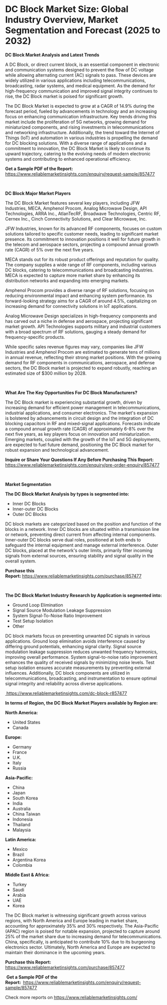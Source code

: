 <p><h1>DC Block Market Size: Global Industry Overview, Market Segmentation and Forecast (2025 to 2032)</h1></p><p><strong>DC Block Market Analysis and Latest Trends</strong></p>
<p><p>A DC Block, or direct current block, is an essential component in electronic and communication systems designed to prevent the flow of DC voltage while allowing alternating current (AC) signals to pass. These devices are widely utilized in various applications including telecommunications, broadcasting, radar systems, and medical equipment. As the demand for high-frequency communication and improved signal integrity continues to rise, the DC Block market is poised for significant growth.</p><p>The DC Block Market is expected to grow at a CAGR of 14.9% during the forecast period, fueled by advancements in technology and an increasing focus on enhancing communication infrastructure. Key trends driving this market include the proliferation of 5G networks, growing demand for miniaturized components, and rising investments in telecommunications and networking infrastructure. Additionally, the trend toward the Internet of Things (IoT) and automation in various industries is propelling the demand for DC blocking solutions. With a diverse range of applications and a commitment to innovation, the DC Block Market is likely to continue its upward trajectory, catering to the evolving needs of modern electronic systems and contributing to enhanced operational efficiency.</p></p>
<p><strong>Get a Sample PDF of the Report:&nbsp;</strong> <a href="https://www.reliablemarketinsights.com/enquiry/request-sample/857477?utm_campaign=1994&utm_medium=2&utm_source=Github&utm_content=ia&utm_term=10022025&utm_id=dc-block">https://www.reliablemarketinsights.com/enquiry/request-sample/857477</a></p>
<p>&nbsp;</p>
<p><strong>DC Block Major Market Players</strong></p>
<p><p>The DC Block Market features several key players, including JFW Industries, MECA, Amphenol Procom, Analog Microwave Design, API Technologies, ARRA Inc., AtlanTecRF, Broadwave Technologies, Centric RF, Cernex Inc., Cinch Connectivity Solutions, and Clear Microwave, Inc. </p><p>JFW Industries, known for its advanced RF components, focuses on custom solutions tailored to specific customer needs, leading to significant market presence. Its commitment to innovation positions it well for future growth in the telecom and aerospace sectors, projecting a compound annual growth rate (CAGR) of 5% over the next five years.</p><p>MECA stands out for its robust product offerings and reputation for quality. The company supplies a wide range of RF components, including various DC blocks, catering to telecommunications and broadcasting industries. MECA is expected to capture more market share by enhancing its distribution networks and expanding into emerging markets.</p><p>Amphenol Procom provides a diverse range of RF solutions, focusing on reducing environmental impact and enhancing system performance. Its forward-looking strategy aims for a CAGR of around 4.5%, capitalizing on increasing demand for connectivity solutions in IoT applications.</p><p>Analog Microwave Design specializes in high-frequency components and has carved out a niche in defense and aerospace, projecting significant market growth. API Technologies supports military and industrial customers with a broad spectrum of RF solutions, gauging a steady demand for frequency-specific products.</p><p>While specific sales revenue figures may vary, companies like JFW Industries and Amphenol Procom are estimated to generate tens of millions in annual revenue, reflecting their strong market positions. With the growing demand for RF components in communications, aerospace, and defense sectors, the DC Block market is projected to expand robustly, reaching an estimated size of $300 million by 2028.</p></p>
<p>&nbsp;</p>
<p><strong>What Are The Key Opportunities For DC Block Manufacturers?</strong></p>
<p><p>The DC Block market is experiencing substantial growth, driven by increasing demand for efficient power management in telecommunications, industrial applications, and consumer electronics. The market's expansion is bolstered by advancements in circuit design and the integration of DC blocking capacitors in RF and mixed-signal applications. Forecasts indicate a compound annual growth rate (CAGR) of approximately 6-8% over the next five years, as key players focus on innovation and miniaturization. Emerging markets, coupled with the growth of the IoT and 5G deployments, are expected to fuel future demand, positioning the DC Block market for robust expansion and technological advancement.</p></p>
<p><strong>Inquire or Share Your Questions If Any Before Purchasing This Report:</strong> <a href="https://www.reliablemarketinsights.com/enquiry/pre-order-enquiry/857477?utm_campaign=1994&utm_medium=2&utm_source=Github&utm_content=ia&utm_term=10022025&utm_id=dc-block">https://www.reliablemarketinsights.com/enquiry/pre-order-enquiry/857477</a></p>
<p>&nbsp;</p>
<p><strong>Market Segmentation</strong></p>
<p><strong>The DC Block Market Analysis by types is segmented into:</strong></p>
<p><ul><li>Inner DC Blocks</li><li>Inner-outer DC Blocks</li><li>Outer DC Blocks</li></ul></p>
<p><p>DC block markets are categorized based on the position and function of the blocks in a network. Inner DC blocks are situated within a transmission line or network, preventing direct current from affecting internal components. Inner-outer DC blocks serve dual roles, positioned at both ends to safeguard the internal equipment and manage external interference. Outer DC blocks, placed at the network's outer limits, primarily filter incoming signals from external sources, ensuring stability and signal quality in the overall system.</p></p>
<p><strong>Purchase this Report:&nbsp;</strong><a href="https://www.reliablemarketinsights.com/purchase/857477?utm_campaign=1994&utm_medium=2&utm_source=Github&utm_content=ia&utm_term=10022025&utm_id=dc-block">https://www.reliablemarketinsights.com/purchase/857477</a></p>
<p>&nbsp;</p>
<p><strong>The DC Block Market Industry Research by Application is segmented into:</strong></p>
<p><ul><li>Ground Loop Elimination</li><li>Signal Source Modulation Leakage Suppression</li><li>System Signal-To-Noise Ratio Improvement</li><li>Test Setup Isolation</li><li>Other</li></ul></p>
<p><p>DC block markets focus on preventing unwanted DC signals in various applications. Ground loop elimination avoids interference caused by differing ground potentials, enhancing signal clarity. Signal source modulation leakage suppression reduces unwanted frequency harmonics, improving overall performance. System signal-to-noise ratio improvement enhances the quality of received signals by minimizing noise levels. Test setup isolation ensures accurate measurements by preventing external influences. Additionally, DC block components are utilized in telecommunications, broadcasting, and instrumentation to ensure optimal signal integrity and reliability across diverse applications.</p></p>
<p><a href="https://www.reliablemarketinsights.com/dc-block-r857477?utm_campaign=1994&utm_medium=2&utm_source=Github&utm_content=ia&utm_term=10022025&utm_id=dc-block">&nbsp;https://www.reliablemarketinsights.com/dc-block-r857477</a></p>
<p><strong>In terms of Region, the DC Block Market Players available by Region are:</strong></p>
<p>
    <p> <strong> North America: </strong>
        <ul>
            <li>United States</li>
            <li>Canada</li>
        </ul>
        </p> 
    <p> <strong> Europe: </strong>
        <ul>
            <li>Germany</li>
            <li>France</li>
            <li>U.K.</li>
            <li>Italy</li>
            <li>Russia</li>
        </ul>
        </p> 
    <p> <strong> Asia-Pacific: </strong>
        <ul>
            <li>China</li>
            <li>Japan</li>
            <li>South Korea</li>
            <li>India</li>
            <li>Australia</li>
            <li>China Taiwan</li>
            <li>Indonesia</li>
            <li>Thailand</li>
            <li>Malaysia</li>
        </ul>
        </p> 
    <p> <strong> Latin America: </strong>
        <ul>
            <li>Mexico</li>
            <li>Brazil</li>
            <li>Argentina Korea</li>
            <li>Colombia</li>
        </ul>
        </p> 
    <p> <strong> Middle East & Africa: </strong>
        <ul>
            <li>Turkey</li>
            <li>Saudi</li>
            <li>Arabia</li>
            <li>UAE</li>
            <li>Korea</li>
        </ul>
    </p>
    </p>
<p><p>The DC Block market is witnessing significant growth across various regions, with North America and Europe leading in market share, accounting for approximately 35% and 30% respectively. The Asia-Pacific (APAC) region is poised for notable expansion, projected to capture around 25% of the market share due to increasing demand for telecommunications. China, specifically, is anticipated to contribute 10% due to its burgeoning electronics sector. Ultimately, North America and Europe are expected to maintain their dominance in the upcoming years.</p></p>
<p><strong>Purchase this Report: </strong><a href="https://www.reliablemarketinsights.com/purchase/857477?utm_campaign=1994&utm_medium=2&utm_source=Github&utm_content=ia&utm_term=10022025&utm_id=dc-block">https://www.reliablemarketinsights.com/purchase/857477</a></p>
<p>&nbsp;<strong>Get a Sample PDF of the Report:&nbsp;&nbsp;</strong><a href="https://www.reliablemarketinsights.com/enquiry/request-sample/857477?utm_campaign=1994&utm_medium=2&utm_source=Github&utm_content=ia&utm_term=10022025&utm_id=dc-block">https://www.reliablemarketinsights.com/enquiry/request-sample/857477</a></p>
<p><strong></strong></p>
<p>Check more reports on <a href="https://www.reliablemarketinsights.com/?utm_campaign=1994&utm_medium=2&utm_source=Github&utm_content=ia&utm_term=10022025&utm_id=dc-block">https://www.reliablemarketinsights.com/</a></p>